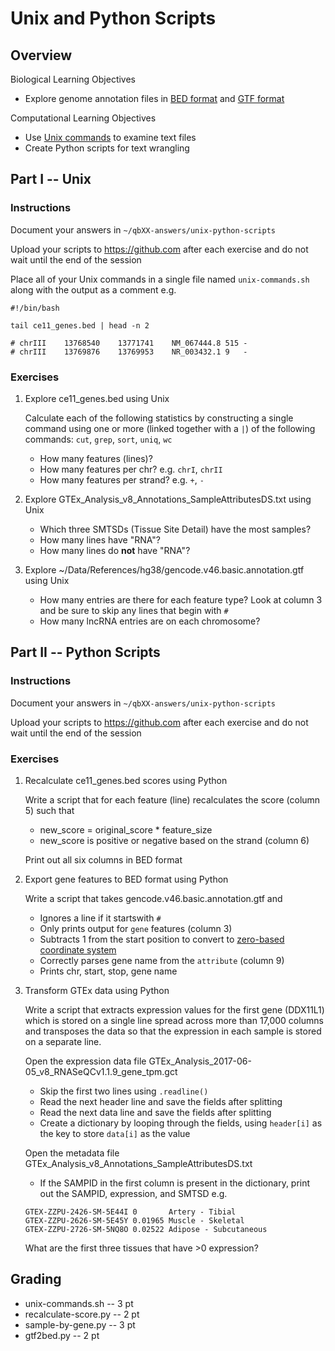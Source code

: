 # Unix and Python Scripts

## Overview

Biological Learning Objectives
- Explore genome annotation files in [BED format](https://genome.ucsc.edu/FAQ/FAQformat.html#format1) and [GTF format](https://ensembl.org/info/website/upload/gff.html)

Computational Learning Objectives
- Use [Unix commands](https://wikipedia.org/wiki/List_of_POSIX_commands) to examine text files
- Create Python scripts for text wrangling

## Part I -- Unix

### Instructions

Document your answers in `~/qbXX-answers/unix-python-scripts`

Upload your scripts to https://github.com after each exercise and do not wait until the end of the session

Place all of your Unix commands in a single file named `unix-commands.sh` along with the output as a comment e.g.

```
#!/bin/bash

tail ce11_genes.bed | head -n 2

# chrIII	13768540	13771741	NM_067444.8	515	-
# chrIII	13769876	13769953	NR_003432.1	9	-
```

### Exercises

1. Explore ce11_genes.bed using Unix

    Calculate each of the following statistics by constructing a single command using one or more (linked together with a `|`) of the following commands: `cut`, `grep`, `sort`, `uniq`, `wc`

    - How many features (lines)?
    - How many features per chr? e.g. `chrI`, `chrII`
    - How many features per strand? e.g. `+`, `-`

1. Explore GTEx_Analysis_v8_Annotations_SampleAttributesDS.txt using Unix

    - Which three SMTSDs (Tissue Site Detail) have the most samples?
    - How many lines have "RNA"?
    - How many lines do **not** have "RNA"?

1. Explore ~/Data/References/hg38/gencode.v46.basic.annotation.gtf using Unix

    - How many entries are there for each feature type?  Look at column 3 and be sure to skip any lines that begin with `#`
    - How many lncRNA entries are on each chromosome?

## Part II -- Python Scripts

### Instructions

Document your answers in `~/qbXX-answers/unix-python-scripts`

Upload your scripts to https://github.com after each exercise and do not wait until the end of the session

### Exercises

1. Recalculate ce11_genes.bed scores using Python

    Write a script that for each feature (line) recalculates the score (column 5) such that

    - new_score = original_score * feature_size
    - new_score is positive or negative based on the strand (column 6)

    Print out all six columns in BED format

1. Export gene features to BED format using Python

    Write a script that takes gencode.v46.basic.annotation.gtf and

    - Ignores a line if it startswith `#`
    - Only prints output for `gene` features (column 3)
    - Subtracts 1 from the start position to convert to [zero-based coordinate system](https://en.wikipedia.org/wiki/BED_(file_format)#Coordinate_system)
    - Correctly parses gene name from the `attribute` (column 9)
    - Prints chr, start, stop, gene name

1. Transform GTEx data using Python

    Write a script that extracts expression values for the first gene (DDX11L1) which is stored on a single line spread across more than 17,000 columns and transposes the data so that the expression in each sample is stored on a separate line.

    Open the expression data file GTEx_Analysis_2017-06-05_v8_RNASeQCv1.1.9_gene_tpm.gct 
    - Skip the first two lines using `.readline()`
    - Read the next header line and save the fields after splitting
    - Read the next data line and save the fields after splitting
    - Create a dictionary by looping through the fields, using `header[i]` as the key to store `data[i]` as the value

    Open the metadata file GTEx_Analysis_v8_Annotations_SampleAttributesDS.txt
    - If the SAMPID in the first column is present in the dictionary, print out the SAMPID, expression, and SMTSD e.g.

    ```
    GTEX-ZZPU-2426-SM-5E44I 0       Artery - Tibial
    GTEX-ZZPU-2626-SM-5E45Y 0.01965 Muscle - Skeletal
    GTEX-ZZPU-2726-SM-5NQ8O 0.02522 Adipose - Subcutaneous
    ```

    What are the first three tissues that have >0 expression?

## Grading

- unix-commands.sh -- 3 pt
- recalculate-score.py -- 2 pt
- sample-by-gene.py -- 3 pt
- gtf2bed.py -- 2 pt


